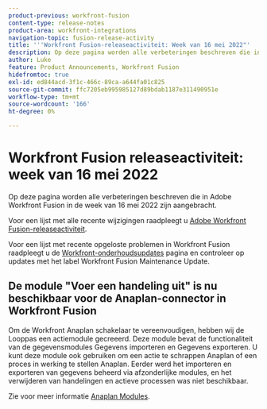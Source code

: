 ```yaml
---
product-previous: workfront-fusion
content-type: release-notes
product-area: workfront-integrations
navigation-topic: fusion-release-activity
title: '''Workfront Fusion-releaseactiviteit: Week van 16 mei 2022"'
description: Op deze pagina worden alle verbeteringen beschreven die in Adobe Workfront Fusion in de week van 16 mei 2022 zijn aangebracht.
author: Luke
feature: Product Announcements, Workfront Fusion
hidefromtoc: true
exl-id: ed844acd-3f1c-466c-89ca-a644fa01c825
source-git-commit: ffc7205eb995985127d89bdab1187e311490951e
workflow-type: tm+mt
source-wordcount: '166'
ht-degree: 0%

---
```


# Workfront Fusion releaseactiviteit: week van 16 mei 2022

Op deze pagina worden alle verbeteringen beschreven die in Adobe Workfront Fusion in de week van 16 mei 2022 zijn aangebracht.

Voor een lijst met alle recente wijzigingen raadpleegt u [Adobe Workfront Fusion-releaseactiviteit](../../../product-announcements/product-releases/fusion-release-activity/fusion-release-activity.md).

Voor een lijst met recente opgeloste problemen in Workfront Fusion raadpleegt u de [Workfront-onderhoudsupdates](https://one.workfront.com/s/article/Workfront-Maintenance-Updates-1882317350) pagina en controleer op updates met het label Workfront Fusion Maintenance Update.


## De module &quot;Voer een handeling uit&quot; is nu beschikbaar voor de Anaplan-connector in Workfront Fusion

Om de Workfront Anaplan schakelaar te vereenvoudigen, hebben wij de Looppas een actiemodule gecreeerd. Deze module bevat de functionaliteit van de gegevensmodules Gegevens importeren en Gegevens exporteren. U kunt deze module ook gebruiken om een actie te schrappen Anaplan of een proces in werking te stellen Anaplan.
Eerder werd het importeren en exporteren van gegevens beheerd via afzonderlijke modules, en het verwijderen van handelingen en actieve processen was niet beschikbaar.

Zie voor meer informatie [Anaplan Modules](../../../workfront-fusion/apps-and-their-modules/anaplan-modules.md).
